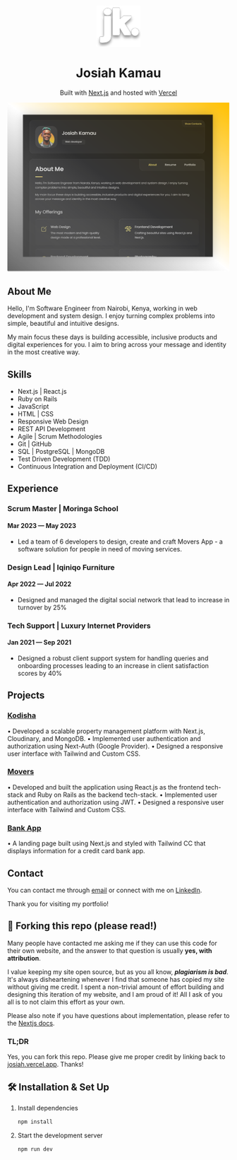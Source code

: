 <div align="center">
  <img alt="Logo" src="https://raw.githubusercontent.com/spectr-e/portfolio/main/app/favicon.ico" width="100" />
</div>
<h1 align="center">
  Josiah Kamau
</h1>
<p align="center">
  Built with <a href="https://www.nextjs.org/" target="_blank">Next.js</a> and hosted with <a href="https://www.vercel.app/" target="_blank">Vercel</a>
</p>

![demo](https://raw.githubusercontent.com/spectr-e/portfolio/main/public/images/projects/portfolio.png)

## About Me

Hello, I'm Software Engineer from Nairobi, Kenya, working in web development and system design. I enjoy turning complex problems into simple, beautiful and intuitive designs.

My main focus these days is building accessible, inclusive products and digital experiences for you. I aim to bring across your message and identity in the most creative way.

## Skills

- Next.js | React.js
- Ruby on Rails
- JavaScript
- HTML | CSS
- Responsive Web Design
- REST API Development
- Agile | Scrum Methodologies
- Git | GitHub
- SQL | PostgreSQL | MongoDB
- Test Driven Development (TDD)
- Continuous Integration and Deployment (CI/CD)

## Experience

### Scrum Master | Moringa School

#### Mar 2023 — May 2023

- Led a team of 6 developers to design, create and craft Movers App - a software solution for people in need of moving services.

### Design Lead | Iqiniqo Furniture

#### Apr 2022 — Jul 2022

- Designed and managed the digital social network that lead to increase in turnover by 25%

### Tech Support | Luxury Internet Providers

#### Jan 2021 — Sep 2021

- Designed a robust client support system for handling queries and onboarding processes leading to an increase in client satisfaction scores by 40%

## Projects

### [Kodisha](https://github.com/spectr-e/kodisha)

• Developed a scalable property management platform with Next.js, Cloudinary, and MongoDB.
• Implemented user authentication and authorization using Next-Auth (Google Provider).
• Designed a responsive user interface with Tailwind and Custom CSS.

### [Movers](https://github.com/spectr-e/movers-ui)

• Developed and built the application using React.js as the frontend tech-stack and Ruby on Rails as the backend tech-stack.
• Implemented user authentication and authorization using JWT.
• Designed a responsive user interface with Tailwind and Custom CSS.

### [Bank App](https://github.com/spectr-e/bank-app)

• A landing page built using Next.js and styled with Tailwind CC that displays information for a credit card bank app.

## Contact

You can contact me through [email](mailto:devs.josia@gmail.com) or connect with me on [LinkedIn](https://www.linkedin.com/in/kamaujosia).

Thank you for visiting my portfolio!

## 🚨 Forking this repo (please read!)

Many people have contacted me asking me if they can use this code for their own website, and the answer to that question is usually **yes, with attribution**.

I value keeping my site open source, but as you all know, _**plagiarism is bad**_. It's always disheartening whenever I find that someone has copied my site without giving me credit. I spent a non-trivial amount of effort building and designing this iteration of my website, and I am proud of it! All I ask of you all is to not claim this effort as your own.

Please also note if you have questions about implementation, please refer to the [Nextjs docs](https://www.nextjs.org/docs/).

### TL;DR

Yes, you can fork this repo. Please give me proper credit by linking back to [josiah.vercel.app](https://josiah.vercel.app). Thanks!

## 🛠 Installation & Set Up

1. Install dependencies

   ```sh
   npm install
   ```

2. Start the development server

   ```sh
   npm run dev
   ```
